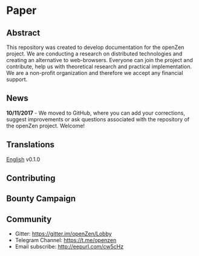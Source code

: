 # Paper #

## Abstract ##
This repository was created to develop documentation for the openZen project.
We are conducting a research on distributed technologies and creating an alternative to web-browsers.
Everyone can join the project and contribute, help us with theoretical research and practical implementation.
We are a non-profit organization and therefore we accept any financial support.

## News ##
**10/11/2017** - We moved to GitHub, where you can add your corrections, suggest improvements or ask questions associated with the repository of the openZen project. Welcome!

## Translations ##
[English](https://github.com/openzen/paper/blob/master/eng.md) v0.1.0

## Contributing ##

## Bounty Campaign ##

## Community ##
* Gitter: https://gitter.im/openZen/Lobby
* Telegram Channel: https://t.me/openzen
* Email subscribe: http://eepurl.com/cw5cHz
